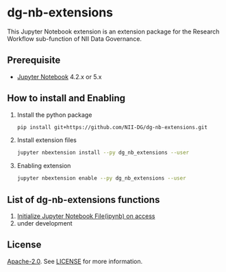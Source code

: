 # dg-nb-extensions

This Jupyter Notebook extension is an extension package for the Research Workflow sub-function of NII Data Governance.

## Prerequisite

* [Jupyter Notebook](https://github.com/jupyter/notebook) 4.2.x or 5.x

## How to install and Enabling

1. Install the python package

   ```bash
   pip install git+https://github.com/NII-DG/dg-nb-extensions.git
   ```

2. Install extension files

    ```bash
    jupyter nbextension install --py dg_nb_extensions --user
    ```

3. Enabling extension

    ```bash
    jupyter nbextension enable --py dg_nb_extensions --user
    ```

## List of dg-nb-extensions functions

1. [Initialize Jupyter Notebook File(ipynb) on access](./dg_nb_extensions/nbextension/README.md#initialize-jupyter-notebook-fileipynb-on-access)
2. under development

## License

[Apache-2.0](https://www.apache.org/licenses/LICENSE-2.0). See [LICENSE](./LICENSE) for more information.
